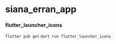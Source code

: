 # siana_erran_app

 ### flutter_launcher_icons 
`` flutter pub get ``
``dart run flutter_launcher_icons ``



